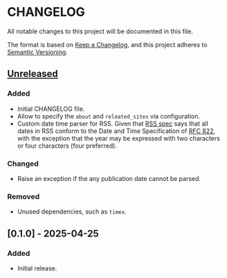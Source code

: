 # CHANGELOG

All notable changes to this project will be documented in this file.

The format is based on [Keep a Changelog](https://keepachangelog.com/en/1.1.0/),
and this project adheres to [Semantic Versioning](https://semver.org/spec/v2.0.0.html).

## [Unreleased]

### Added

* Initial CHANGELOG file.
* Allow to specify the `about` and `releated_sites` via configuration.
* Custom date time parser for RSS. Given that [RSS spec](https://www.rssboard.org/rss-specification)
  says that all dates in RSS conform to the Date and Time Specification
  of [RFC 822](http://asg.web.cmu.edu/rfc/rfc822.html), with the exception
  that the year may be expressed with two characters or four
  characters (four preferred).

### Changed

* Raise an exception if the any publication date cannot be parsed.

### Removed

* Unused dependencies, such as `timex`.

## [0.1.0] - 2025-04-25

### Added

* Initial release.

[unreleased]: https://github.com/milmazz/exoplanet/compare/v.0.0.1...HEAD
